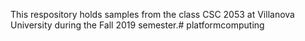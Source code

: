 This respository holds samples from the class CSC 2053 at Villanova University during the Fall 2019 semester.# platformcomputing
